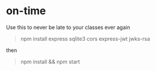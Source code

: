 # on-time
Use this to never be late to your classes ever again

>npm install express sqlite3 cors express-jwt jwks-rsa

then

>npm install && npm start
